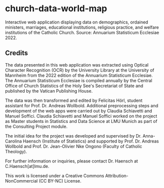# church-data-world-map
Interactive web application displaying data on demographics, ordained ministers, marriages, educational institutions, religious practice, and welfare institutions of the Catholic Church. Source: Annuarium Statisticum Ecclesiae 2022. 

## Credits
The data presented in this web application was extracted using Optical Character Recognition (OCR) by the University Library at the University of Mannheim from the 2022 edition of the Annuarium Statisticum Ecclesiae. The Annuarium Statisticum Ecclesiae is compiled annually by the Central Office of Church Statistics of the Holy See's Secretariat of State and published by the Vatican Publishing House.

The data was then transformed and edited by Felicitas Hörl, student assistant for Prof. Dr. Andreas Wollbold. Additional preprocessing steps and development of the web apps were carried out by Claudia Schiavetti and Manuel Soffici. Claudia Schiavetti and Manuel Soffici worked on the project as Master students in Statistics and Data Science at LMU Munich as part of the Consulting Project module.

The initial idea for the project was developed and supervised by Dr. Anna-Carolina Haensch (Institute of Statistics) and supported by Prof. Dr. Andreas Wollbold and Prof. Dr. Jean-Olivier Nke Ongono (Faculty of Catholic Theology).

For further information or inquiries, please contact Dr. Haensch at C.Haensch[at]lmu.de.

This work is licensed under a Creative Commons Attribution-NonCommercial (CC BY-NC) License. 
